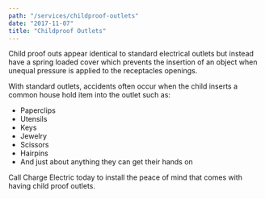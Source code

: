 ```yaml
---
path: "/services/childproof-outlets"
date: "2017-11-07"
title: "Childproof Outlets"
---
```


Child proof outs appear identical to standard electrical outlets but instead have a spring loaded cover which prevents the insertion of an object when unequal pressure is applied to the receptacles openings.

With standard outlets, accidents often occur when the child inserts a common house hold item into the outlet such as:

* Paperclips
* Utensils
* Keys
* Jewelry
* Scissors
* Hairpins
* And just about anything they can get their hands on

Call Charge Electric today to install the peace of mind that comes with having child proof outlets.
